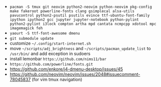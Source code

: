 - `pacman -S tmux git neovim python2-neovim python-neovim pkg-config make fakeroot powerline-fonts clang gsimplecal alsa-utils pavucontrol python2-psutil psutils evince ttf-ubuntu-font-family ipython ipython2 gcc jupyter jupyter-notebook python-pylint python2-pylint i3lock compton artha mpd cantata ncmpcpp xdotool mpc imagemagick feh`
- `yaourt -S ttf-font-awesome dmenu`
- `git submodule update`
- customize `~/.config/start-internet.sh`
- move `~/scripts/adj_brightness` and `~/scripts/pacman_update_list` to `/usr/bin/` and add exception in sudoers
- install lemonbar `https://github.com/nims11/bar`
- `https://github.com/powerline/fonts.git`
- https://github.com/enkore/j4-dmenu-desktop/issues/45
- https://github.com/neovim/neovim/issues/2048#issuecomment-78045837 (for vim tmux navigation)
